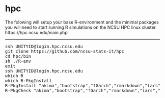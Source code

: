 <h1>hpc</h1>
The folowing will setup your base R-environment and the minimal packages you will need to start running R simulations on the NCSU HPC linux cluster.
https://hpc.ncsu.edu/main.php
<hr>
<pre>ssh UNITYID@login.hpc.ncsu.edu
git clone https://github.com/ncsu-stats-it/hpc
cd hpc/bin
sh ./R-env
exit
ssh UNITYID@login.hpc.ncsu.edu
which R
which R-PkgInstall
R-PkgInstall "akima","bootstrap","fGarch","rmarkdown","lars","MLEcens","prodlim","RankAggreg","Rlab","survival","fields"
R-PkgCheck "akima","bootstrap","fGarch","rmarkdown","lars","MLEcens","prodlim","RankAggreg","Rlab","survival","fields"</pre>
